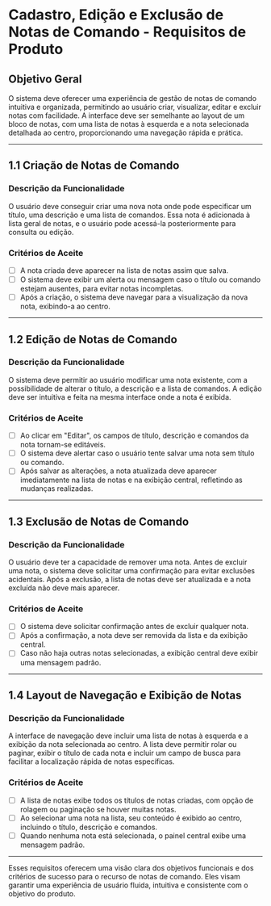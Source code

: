 # Cadastro, Edição e Exclusão de Notas de Comando - Requisitos de Produto

## Objetivo Geral
O sistema deve oferecer uma experiência de gestão de notas de comando intuitiva e organizada, permitindo ao usuário criar, visualizar, editar e excluir notas com facilidade. A interface deve ser semelhante ao layout de um bloco de notas, com uma lista de notas à esquerda e a nota selecionada detalhada ao centro, proporcionando uma navegação rápida e prática.

---

## 1.1 Criação de Notas de Comando

### Descrição da Funcionalidade
O usuário deve conseguir criar uma nova nota onde pode especificar um título, uma descrição e uma lista de comandos. Essa nota é adicionada à lista geral de notas, e o usuário pode acessá-la posteriormente para consulta ou edição.

### Critérios de Aceite

- [ ] A nota criada deve aparecer na lista de notas assim que salva.
- [ ] O sistema deve exibir um alerta ou mensagem caso o título ou comando estejam ausentes, para evitar notas incompletas.
- [ ] Após a criação, o sistema deve navegar para a visualização da nova nota, exibindo-a ao centro.

---

## 1.2 Edição de Notas de Comando

### Descrição da Funcionalidade
O sistema deve permitir ao usuário modificar uma nota existente, com a possibilidade de alterar o título, a descrição e a lista de comandos. A edição deve ser intuitiva e feita na mesma interface onde a nota é exibida.

### Critérios de Aceite

- [ ] Ao clicar em "Editar", os campos de título, descrição e comandos da nota tornam-se editáveis.
- [ ] O sistema deve alertar caso o usuário tente salvar uma nota sem título ou comando.
- [ ] Após salvar as alterações, a nota atualizada deve aparecer imediatamente na lista de notas e na exibição central, refletindo as mudanças realizadas.

---

## 1.3 Exclusão de Notas de Comando

### Descrição da Funcionalidade
O usuário deve ter a capacidade de remover uma nota. Antes de excluir uma nota, o sistema deve solicitar uma confirmação para evitar exclusões acidentais. Após a exclusão, a lista de notas deve ser atualizada e a nota excluída não deve mais aparecer.

### Critérios de Aceite

- [ ] O sistema deve solicitar confirmação antes de excluir qualquer nota.
- [ ] Após a confirmação, a nota deve ser removida da lista e da exibição central.
- [ ] Caso não haja outras notas selecionadas, a exibição central deve exibir uma mensagem padrão.

---

## 1.4 Layout de Navegação e Exibição de Notas

### Descrição da Funcionalidade
A interface de navegação deve incluir uma lista de notas à esquerda e a exibição da nota selecionada ao centro. A lista deve permitir rolar ou paginar, exibir o título de cada nota e incluir um campo de busca para facilitar a localização rápida de notas específicas.

### Critérios de Aceite

- [ ] A lista de notas exibe todos os títulos de notas criadas, com opção de rolagem ou paginação se houver muitas notas.
- [ ] Ao selecionar uma nota na lista, seu conteúdo é exibido ao centro, incluindo o título, descrição e comandos.
- [ ] Quando nenhuma nota está selecionada, o painel central exibe uma mensagem padrão.

---

Esses requisitos oferecem uma visão clara dos objetivos funcionais e dos critérios de sucesso para o recurso de notas de comando. Eles visam garantir uma experiência de usuário fluida, intuitiva e consistente com o objetivo do produto.
